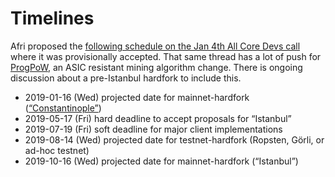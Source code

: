 <!-- TITLE: Istanbul -->
<!-- SUBTITLE: October 2019 Planned Ethereum Hardfork -->

# Timelines
Afri proposed the [following schedule on the Jan 4th All Core Devs call](https://github.com/ethereum/pm/issues/66#issuecomment-450840440) where it was provisionally accepted. That same thread has a lot of push for [ProgPoW](https://github.com/ifdefelse/ProgPOW), an ASIC resistant mining algorithm change. There is ongoing discussion about a pre-Istanbul hardfork to include this.

* 2019-01-16 (Wed) projected date for mainnet-hardfork ([“Constantinople”](/roadmap#constantinople))
* 2019-05-17 (Fri) hard deadline to accept proposals for “Istanbul”
* 2019-07-19 (Fri) soft deadline for major client implementations
* 2019-08-14 (Wed) projected date for testnet-hardfork (Ropsten, Görli, or ad-hoc testnet)
* 2019-10-16 (Wed) projected date for mainnet-hardfork (“Istanbul”)

